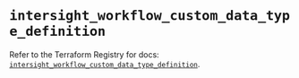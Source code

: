 # `intersight_workflow_custom_data_type_definition`

Refer to the Terraform Registry for docs: [`intersight_workflow_custom_data_type_definition`](https://registry.terraform.io/providers/ciscodevnet/intersight/1.0.71/docs/resources/workflow_custom_data_type_definition).

